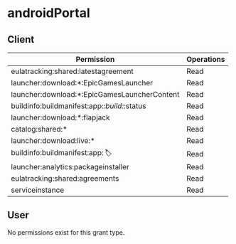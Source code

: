 # androidPortal

## Client
| Permission | Operations |
| - | - |
| eulatracking:shared:latestagreement | Read |
| launcher:download:*:EpicGamesLauncher | Read |
| launcher:download:*:EpicGamesLauncherContent | Read |
| buildinfo:buildmanifest:app:*:build:*:status | Read |
| launcher:download:*:flapjack | Read |
| catalog:shared:* | Read |
| launcher:download:live:* | Read |
| buildinfo:buildmanifest:app:*:label:* | Read |
| launcher:analytics:packageinstaller | Read |
| eulatracking:shared:agreements | Read |
| serviceinstance | Read |

## User
No permissions exist for this grant type.